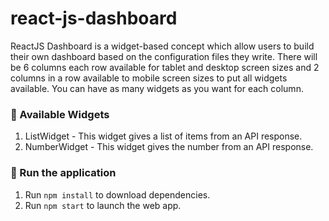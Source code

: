 # react-js-dashboard

ReactJS Dashboard is a widget-based concept which allow users to build their own dashboard based on the configuration files they write. There will be 6 columns each row available for tablet and desktop screen sizes and 2 columns in a row available to mobile screen sizes to put all widgets available. You can have as many widgets as you want for each column.

### 🍦 Available Widgets
1. ListWidget - This widget gives a list of items from an API response.
2. NumberWidget - This widget gives the number from an API response.

### 🏃 Run the application
1. Run `npm install` to download dependencies.
2. Run `npm start` to launch the web app.

